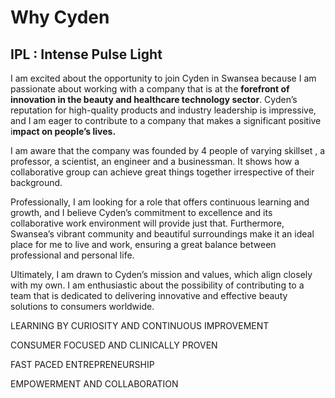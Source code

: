 # Why Cyden

## IPL : Intense Pulse Light 

I am excited about the opportunity to join Cyden in Swansea because I am passionate about working with a company that is at the 
**forefront of innovation in the beauty and healthcare technology sector**.
Cyden’s reputation for high-quality products and industry leadership is impressive, and I am eager to contribute to a company that makes a significant positive i**mpact on people’s lives.**

I am aware that the company was founded by 4 people of varying skillset , a professor, a scientist, an engineer and a businessman. It shows how a collaborative group can achieve great things together irrespective of their background. 

Professionally, I am looking for a role that offers continuous learning and growth, and I believe Cyden’s commitment to excellence and its collaborative work environment will provide just that. Furthermore, Swansea’s vibrant community and beautiful surroundings make it an ideal place for me to live and work, ensuring a great balance between professional and personal life.

Ultimately, I am drawn to Cyden’s mission and values, which align closely with my own. I am enthusiastic about the possibility of contributing to a team that is dedicated to delivering innovative and effective beauty solutions to consumers worldwide.

LEARNING BY CURIOSITY AND CONTINUOUS IMPROVEMENT

CONSUMER FOCUSED AND CLINICALLY PROVEN

FAST PACED ENTREPRENEURSHIP

EMPOWERMENT AND COLLABORATION

